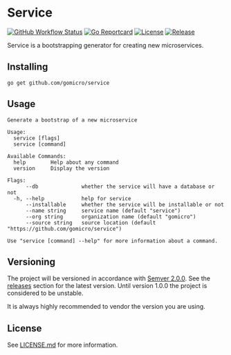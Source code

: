 # Service

[![GitHub Workflow Status](https://img.shields.io/github/workflow/status/gomicro/service/Build/master)](https://github.com/gomicro/service/actions?query=workflow%3ABuild+branch%3Amaster)
[![Go Reportcard](https://goreportcard.com/badge/github.com/gomicro/service)](https://goreportcard.com/report/github.com/gomicro/service)
[![License](https://img.shields.io/github/license/gomicro/service.svg)](https://github.com/gomicro/service/blob/master/LICENSE.md)
[![Release](https://img.shields.io/github/release/gomicro/service.svg)](https://github.com/gomicro/service/releases/latest)

Service is a bootstrapping generator for creating new microservices.

## Installing
```
go get github.com/gomicro/service
```

## Usage

```
Generate a bootstrap of a new microservice

Usage:
  service [flags]
  service [command]

Available Commands:
  help        Help about any command
  version     Display the version

Flags:
      --db              whether the service will have a database or not
  -h, --help            help for service
      --installable     whether the service will be installable or not
      --name string     service name (default "service")
      --org string      organization name (default "gomicro")
      --source string   source location (default "https://github.com/gomicro/service")

Use "service [command] --help" for more information about a command.
```

## Versioning

The project will be versioned in accordance with [Semver 2.0.0](https://semver.org). See the [releases](https://github.com/gomicro/butcher/releases) section for the latest version. Until version 1.0.0 the project is considered to be unstable.

It is always highly recommended to vendor the version you are using.

## License
See [LICENSE.md](./LICENSE.md) for more information.